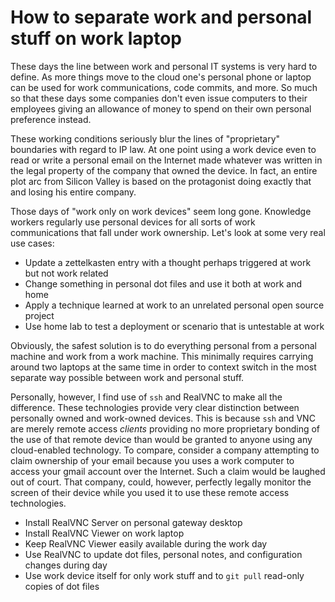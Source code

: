 # How to separate work and personal stuff on work laptop

These days the line between work and personal IT systems is very hard to define. As more things move to the cloud one's personal phone or laptop can be used for work communications, code commits, and more. So much so that these days some companies don't even issue computers to their employees giving an allowance of money to spend on their own personal preference instead.

These working conditions seriously blur the lines of "proprietary" boundaries with regard to IP law. At one point using a work device even to read or write a personal email on the Internet made whatever was written in the legal property of the company that owned the device. In fact, an entire plot arc from Silicon Valley is based on the protagonist doing exactly that and losing his entire company.

Those days of "work only on work devices" seem long gone. Knowledge workers regularly use personal devices for all sorts of work communications that fall under work ownership. Let's look at some very real use cases:

* Update a zettelkasten entry with a thought perhaps triggered at work but not work related
* Change something in personal dot files and use it both at work and home
* Apply a technique learned at work to an unrelated personal open source project
* Use home lab to test a deployment or scenario that is untestable at work

Obviously, the safest solution is to do everything personal from a personal machine and work from a work machine. This minimally requires carrying around two laptops at the same time in order to context switch in the most separate way possible between work and personal stuff.

Personally, however, I find use of `ssh` and RealVNC to make all the difference. These technologies provide very clear distinction between personally owned and work-owned devices. This is because `ssh` and VNC are merely remote access *clients* providing no more proprietary bonding of the use of that remote device than would be granted to anyone using any cloud-enabled technology. To compare, consider a company attempting to claim ownership of your email because you uses a work computer to access your gmail account over the Internet. Such a claim would be laughed out of court. That company, could, however, perfectly legally monitor the screen of their device while you used it to use these remote access technologies.

* Install RealVNC Server on personal gateway desktop
* Install RealVNC Viewer on work laptop
* Keep RealVNC Viewer easily available during the work day
* Use RealVNC to update dot files, personal notes, and configuration changes during day
* Use work device itself for only work stuff and to `git pull` read-only copies of dot files
